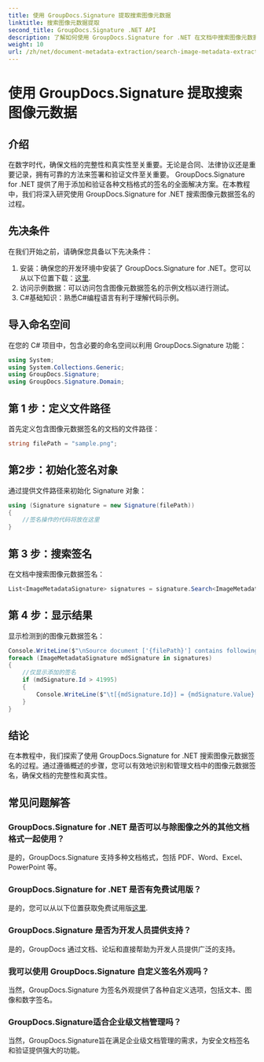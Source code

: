 ```yaml
---
title: 使用 GroupDocs.Signature 提取搜索图像元数据
linktitle: 搜索图像元数据提取
second_title: GroupDocs.Signature .NET API
description: 了解如何使用 GroupDocs.Signature for .NET 在文档中搜索图像元数据签名。轻松增强文档的完整性和真实性。
weight: 10
url: /zh/net/document-metadata-extraction/search-image-metadata-extraction/
---
```


# 使用 GroupDocs.Signature 提取搜索图像元数据

## 介绍
在数字时代，确保文档的完整性和真实性至关重要。无论是合同、法律协议还是重要记录，拥有可靠的方法来签署和验证文件至关重要。 GroupDocs.Signature for .NET 提供了用于添加和验证各种文档格式的签名的全面解决方案。在本教程中，我们将深入研究使用 GroupDocs.Signature for .NET 搜索图像元数据签名的过程。 
## 先决条件
在我们开始之前，请确保您具备以下先决条件：
1. 安装：确保您的开发环境中安装了 GroupDocs.Signature for .NET。您可以从以下位置下载：[这里](https://releases.groupdocs.com/signature/net/).
2. 访问示例数据：可以访问包含图像元数据签名的示例文档以进行测试。
3. C#基础知识：熟悉C#编程语言有利于理解代码示例。

## 导入命名空间
在您的 C# 项目中，包含必要的命名空间以利用 GroupDocs.Signature 功能：
```csharp
using System;
using System.Collections.Generic;
using GroupDocs.Signature;
using GroupDocs.Signature.Domain;
```
## 第 1 步：定义文件路径
首先定义包含图像元数据签名的文档的文件路径：
```csharp
string filePath = "sample.png";
```
## 第2步：初始化签名对象
通过提供文件路径来初始化 Signature 对象：
```csharp
using (Signature signature = new Signature(filePath))
{
    //签名操作的代码将放在这里
}
```
## 第 3 步：搜索签名
在文档中搜索图像元数据签名：
```csharp
List<ImageMetadataSignature> signatures = signature.Search<ImageMetadataSignature>(SignatureType.Metadata);
```
## 第 4 步：显示结果
显示检测到的图像元数据签名：
```csharp
Console.WriteLine($"\nSource document ['{filePath}'] contains following signatures.");
foreach (ImageMetadataSignature mdSignature in signatures)
{
    //仅显示添加的签名
    if (mdSignature.Id > 41995)
    {
        Console.WriteLine($"\t[{mdSignature.Id}] = {mdSignature.Value} ({mdSignature.Type})");
    }
}
```

## 结论
在本教程中，我们探索了使用 GroupDocs.Signature for .NET 搜索图像元数据签名的过程。通过遵循概述的步骤，您可以有效地识别和管理文档中的图像元数据签名，确保文档的完整性和真实性。
## 常见问题解答
### GroupDocs.Signature for .NET 是否可以与除图像之外的其他文档格式一起使用？
是的，GroupDocs.Signature 支持多种文档格式，包括 PDF、Word、Excel、PowerPoint 等。
### GroupDocs.Signature for .NET 是否有免费试用版？
是的，您可以从以下位置获取免费试用版[这里](https://releases.groupdocs.com/).
### GroupDocs.Signature 是否为开发人员提供支持？
是的，GroupDocs 通过文档、论坛和直接帮助为开发人员提供广泛的支持。
### 我可以使用 GroupDocs.Signature 自定义签名外观吗？
当然，GroupDocs.Signature 为签名外观提供了各种自定义选项，包括文本、图像和数字签名。
### GroupDocs.Signature适合企业级文档管理吗？
当然，GroupDocs.Signature旨在满足企业级文档管理的需求，为安全文档签名和验证提供强大的功能。